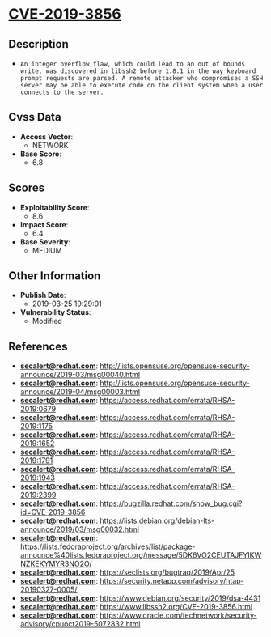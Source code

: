 
# [CVE-2019-3856](http://lists.opensuse.org/opensuse-security-announce/2019-03/msg00040.html)

## Description

- `An integer overflow flaw, which could lead to an out of bounds write, was discovered in libssh2 before 1.8.1 in the way keyboard prompt requests are parsed. A remote attacker who compromises a SSH server may be able to execute code on the client system when a user connects to the server.`

## Cvss Data

- **Access Vector**:
  - NETWORK
- **Base Score**:
  - 6.8

## Scores

- **Exploitability Score**:
  - 8.6
- **Impact Score**:
  - 6.4
- **Base Severity**:
  - MEDIUM

## Other Information

- **Publish Date**:
  - 2019-03-25 19:29:01
- **Vulnerability Status**:
  - Modified

## References

- **secalert@redhat.com**: http://lists.opensuse.org/opensuse-security-announce/2019-03/msg00040.html
- **secalert@redhat.com**: http://lists.opensuse.org/opensuse-security-announce/2019-04/msg00003.html
- **secalert@redhat.com**: https://access.redhat.com/errata/RHSA-2019:0679
- **secalert@redhat.com**: https://access.redhat.com/errata/RHSA-2019:1175
- **secalert@redhat.com**: https://access.redhat.com/errata/RHSA-2019:1652
- **secalert@redhat.com**: https://access.redhat.com/errata/RHSA-2019:1791
- **secalert@redhat.com**: https://access.redhat.com/errata/RHSA-2019:1943
- **secalert@redhat.com**: https://access.redhat.com/errata/RHSA-2019:2399
- **secalert@redhat.com**: https://bugzilla.redhat.com/show_bug.cgi?id=CVE-2019-3856
- **secalert@redhat.com**: https://lists.debian.org/debian-lts-announce/2019/03/msg00032.html
- **secalert@redhat.com**: https://lists.fedoraproject.org/archives/list/package-announce%40lists.fedoraproject.org/message/5DK6VO2CEUTAJFYIKWNZKEKYMYR3NO2O/
- **secalert@redhat.com**: https://seclists.org/bugtraq/2019/Apr/25
- **secalert@redhat.com**: https://security.netapp.com/advisory/ntap-20190327-0005/
- **secalert@redhat.com**: https://www.debian.org/security/2019/dsa-4431
- **secalert@redhat.com**: https://www.libssh2.org/CVE-2019-3856.html
- **secalert@redhat.com**: https://www.oracle.com/technetwork/security-advisory/cpuoct2019-5072832.html
